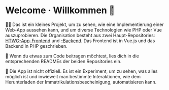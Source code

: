 # Welcome · Willkommen 👋

🙋‍♀️ Das ist ein kleines Projekt, um zu sehen, wie eine Implementierung einer Web-App aussehen kann, und um diverse Technologien wie PHP oder Vue auszuprobieren. Die Organisation besteht aus zwei Haupt-Repositories: [HTWG-App-Frontend](https://github.com/htwg-app/htwg-app-front) und [-Backend](https://github.com/htwg-app/htwg-app-back). Das Frontend ist in Vue.js und das Backend in PHP geschrieben.

🌈 Wenn du etwas zum Code beitragen möchtest, lies dich in die entsprechenden READMEs der beiden Repositories ein.

🍿 Die App ist nicht offiziell. Es ist ein Experiment, um zu sehen, was alles möglich ist und inwieweit man bestimmte Interaktionen, wie dem Herunterladen der Immatrikulationsbescheinigung, automatisieren kann.
